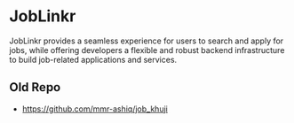 # JobLinkr
JobLinkr provides a seamless experience for users to search and apply for jobs, while offering developers a flexible and robust backend infrastructure to build job-related applications and services.

## Old Repo
- https://github.com/mmr-ashiq/job_khuji
